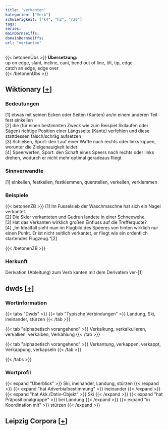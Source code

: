 ```yaml
---
title: "verkanten"
kategorien: ["Verb"]
schwierigkeit: ["k4", "h2", "r20"]
tags:
series:
mainDornseiffs:
domainDornseiffs:
url: "verkanten"
---
```


{{< betonenÜbs >}}
**Übersetzung:**  
up on edge, slant, incline, cant, bend out of line, tilt, tip, edge  
catch an edge, edge over  
{{< /betonenÜbs >}}

## Wiktionary [[+](https://de.wiktionary.org/wiki/verkanten)]

### Bedeutungen
[1] etwas mit seinen Ecken oder Seiten (Kanten) an/in einem anderen Teil fest einkeilen  
[2] die (für einen bestimmten Zweck wie zum Beispiel Skilaufen oder Sägen) richtige Position einer Längsseite (Kante) verfehlen und diese stattdessen falsch/schräg aufsetzen  
[3] Schießen, Sport: den Lauf einer Waffe nach rechts oder links kippen, worunter die Zielgenauigkeit leidet  
[4] Speerwerfen, Sport: den Schaft eines Speers nach rechts oder links drehen, wodurch er nicht mehr optimal geradeaus fliegt  

### Sinnverwandte
[1] einkeilen, festkeilen, festklemmen, querstellen, verkeilen, verklemmen  

### Beispiele
{{< betonenZB >}}
[1] Im Fusselsieb der Waschmaschne hat sich ein Nagel verkantet.  
[2] Die Skier verkanteten und Gudrun landete in einer Schneewehe.  
[3] Hat das Verkanten wirklich großen Einfluss auf die Trefferquote?  
[4] „Im Idealfall sieht man im Flugbild des Speeres von hinten wirklich nur einen Punkt. Er ist nicht seitlich verkantet, er fliegt wie ein ordentlich startendes Flugzeug.“[2]  

{{< /betonenZB >}}
### Herkunft
Derivation (Ableitung) zum Verb kanten mit dem Derivatem ver-[1]  



## dwds [[+](https://www.dwds.de/wb/verkanten)]

### Wortinformation
{{< tabs "Dwds" >}}
{{< tab "Typische Verbindungen" >}}
Landung, Ski, ineinander, stürzen
{{< /tab >}}

{{< tab "alphabetisch vorangehend" >}}
Verkalkung, verkalkulieren, verkalken, verkalben, Verkahlung
{{< /tab >}}

{{< tab "alphabetisch vorangehend" >}}
Verkantung, verkappen, verkappt, Verkappung, verkapseln
{{< /tab >}}

{{< /tabs >}}

### Wortprofil
{{< expand "Überblick" >}} Ski, ineinander, Landung, stürzen {{< /expand >}}
{{< expand "hat Adverbialbestimmung" >}} ineinander {{< /expand >}}
{{< expand "hat Akk./Dativ-Objekt" >}} Ski {{< /expand >}}
{{< expand "hat Präpositionalgruppe" >}} bei Landung {{< /expand >}}
{{< expand "in Koordination mit" >}} stürzen {{< /expand >}}

## Leipzig Corpora [[+](https://corpora.uni-leipzig.de/en/res?word=verkanten&corpusId=deu_newscrawl-public_2018)]

